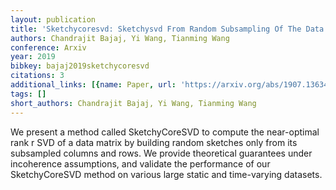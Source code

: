 ```yaml
---
layout: publication
title: 'Sketchycoresvd: Sketchysvd From Random Subsampling Of The Data Matrix'
authors: Chandrajit Bajaj, Yi Wang, Tianming Wang
conference: Arxiv
year: 2019
bibkey: bajaj2019sketchycoresvd
citations: 3
additional_links: [{name: Paper, url: 'https://arxiv.org/abs/1907.13634'}]
tags: []
short_authors: Chandrajit Bajaj, Yi Wang, Tianming Wang
---
```

We present a method called SketchyCoreSVD to compute the near-optimal rank r
SVD of a data matrix by building random sketches only from its subsampled
columns and rows. We provide theoretical guarantees under incoherence
assumptions, and validate the performance of our SketchyCoreSVD method on
various large static and time-varying datasets.